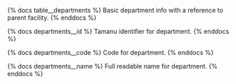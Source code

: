 {% docs table__departments %}
Basic department info with a reference to parent facility.
{% enddocs %}

{% docs departments__id %}
Tamanu identifier for department.
{% enddocs %}

{% docs departments__code %}
Code for department.
{% enddocs %}

{% docs departments__name %}
Full readable name for department.
{% enddocs %}
